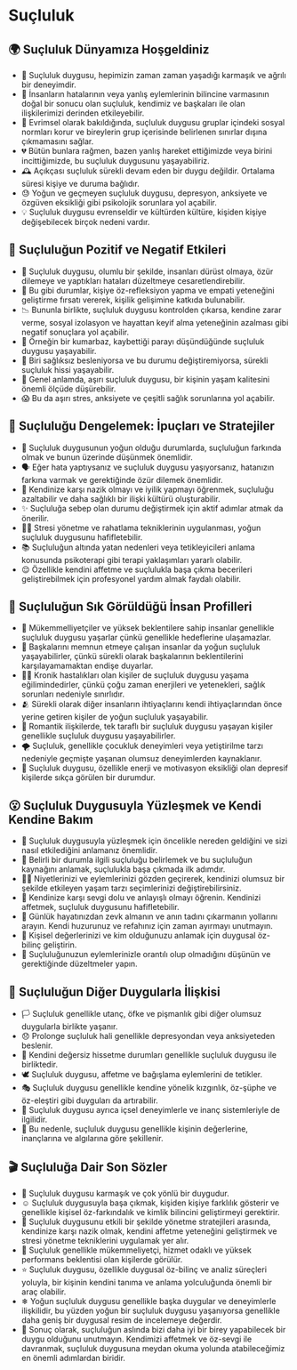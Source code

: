 # Suçluluk

## 🌍 Suçluluk Dünyamıza Hoşgeldiniz

* 👀 Suçluluk duygusu, hepimizin zaman zaman yaşadığı karmaşık ve ağrılı bir deneyimdir.
* 🧠 İnsanların hatalarının veya yanlış eylemlerinin bilincine varmasının doğal bir sonucu olan suçluluk, kendimiz ve başkaları ile olan ilişkilerimizi derinden etkileyebilir.
* 🌳 Evrimsel olarak bakıldığında, suçluluk duygusu gruplar içindeki sosyal normları korur ve bireylerin grup içerisinde belirlenen sınırlar dışına çıkmamasını sağlar.
* 💔 Bütün bunlara rağmen, bazen yanlış hareket ettiğimizde veya birini incittiğimizde, bu suçluluk duygusunu yaşayabiliriz.
* 🕰 Açıkçası suçluluk sürekli devam eden bir duygu değildir. Ortalama süresi kişiye ve duruma bağlıdır.
* 😓 Yoğun ve geçmeyen suçluluk duygusu, depresyon, anksiyete ve özgüven eksikliği gibi psikolojik sorunlara yol açabilir.
* 💡 Suçluluk duygusu evrenseldir ve kültürden kültüre, kişiden kişiye değişebilecek birçok nedeni vardır.

## 💫 Suçluluğun Pozitif ve Negatif Etkileri

* 🤝 Suçluluk duygusu, olumlu bir şekilde, insanları dürüst olmaya, özür dilemeye ve yaptıkları hataları düzeltmeye cesaretlendirebilir.
* 🌷 Bu gibi durumlar, kişiye öz-refleksiyon yapma ve empati yeteneğini geliştirme fırsatı vererek, kişilik gelişimine katkıda bulunabilir.
* 📉 Bununla birlikte, suçluluk duygusu kontrolden çıkarsa, kendine zarar verme, sosyal izolasyon ve hayattan keyif alma yeteneğinin azalması gibi negatif sonuçlara yol açabilir.
* 🎲 Örneğin bir kumarbaz, kaybettiği parayı düşündüğünde suçluluk duygusu yaşayabilir.
* 🍔 Biri sağlıksız besleniyorsa ve bu durumu değiştiremiyorsa, sürekli suçluluk hissi yaşayabilir.
* 🥺 Genel anlamda, aşırı suçluluk duygusu, bir kişinin yaşam kalitesini önemli ölçüde düşürebilir.
* 😱 Bu da aşırı stres, anksiyete ve çeşitli sağlık sorunlarına yol açabilir.

## 🚀 Suçluluğu Dengelemek: İpuçları ve Stratejiler

* 🤔 Suçluluk duygusunun yoğun olduğu durumlarda, suçluluğun farkında olmak ve bunun üzerinde düşünmek önemlidir.
* 🗣 Eğer hata yaptıysanız ve suçluluk duygusu yaşıyorsanız, hatanızın farkına varmak ve gerektiğinde özür dilemek önemlidir.
* 💙 Kendinize karşı nazik olmayı ve iyilik yapmayı öğrenmek, suçluluğu azaltabilir ve daha sağlıklı bir ilişki kültürü oluşturabilir.
* ✨ Suçluluğa sebep olan durumu değiştirmek için aktif adımlar atmak da önerilir.
* 🧘‍♀️ Stresi yönetme ve rahatlama tekniklerinin uygulanması, yoğun suçluluk duygusunu hafifletebilir.
* 📚 Suçluluğun altında yatan nedenleri veya tetikleyicileri anlama konusunda psikoterapi gibi terapi yaklaşımları yararlı olabilir.
* 😌 Özellikle kendini affetme ve suçlulukla başa çıkma becerileri geliştirebilmek için profesyonel yardım almak faydalı olabilir.

## 🔎 Suçluluğun Sık Görüldüğü İnsan Profilleri

* 🥇 Mükemmelliyetçiler ve yüksek beklentilere sahip insanlar genellikle suçluluk duygusu yaşarlar çünkü genellikle hedeflerine ulaşamazlar.
* 🤗 Başkalarını memnun etmeye çalışan insanlar da yoğun suçluluk yaşayabilirler, çünkü sürekli olarak başkalarının beklentilerini karşılayamamaktan endişe duyarlar.
* 🧑‍🔬 Kronik hastalıkları olan kişiler de suçluluk duygusu yaşama eğilimindedirler, çünkü çoğu zaman enerjileri ve yetenekleri, sağlık sorunları nedeniyle sınırlıdır.
* 🫂 Sürekli olarak diğer insanların ihtiyaçlarını kendi ihtiyaçlarından önce yerine getiren kişiler de yoğun suçluluk yaşayabilir.
* 🌈 Romantik ilişkilerde, tek taraflı bir suçluluk duygusu yaşayan kişiler genellikle suçluluk duygusu yaşayabilirler.
* 🌪 Suçluluk, genellikle çocukluk deneyimleri veya yetiştirilme tarzı nedeniyle geçmişte yaşanan olumsuz deneyimlerden kaynaklanır.
* 🌚 Suçluluk duygusu, özellikle enerji ve motivasyon eksikliği olan depresif kişilerde sıkça görülen bir durumdur.

## 😮 Suçluluk Duygusuyla Yüzleşmek ve Kendi Kendine Bakım

* 💭 Suçluluk duygusuyla yüzleşmek için öncelikle nereden geldiğini ve sizi nasıl etkilediğini anlamanız önemlidir.
* 🎯 Belirli bir durumla ilgili suçluluğu belirlemek ve bu suçluluğun kaynağını anlamak, suçlulukla başa çıkmada ilk adımdır.
* 🏃‍♂️ Niyetlerinizi ve eylemlerinizi gözden geçirerek, kendinizi olumsuz bir şekilde etkileyen yaşam tarzı seçimlerinizi değiştirebilirsiniz.
* 🧡 Kendinize karşı sevgi dolu ve anlayışlı olmayı öğrenin. Kendinizi affetmek, suçluluk duygusunu hafifletebilir.
* 🌿 Günlük hayatınızdan zevk almanın ve anın tadını çıkarmanın yollarını arayın. Kendi huzurunuz ve refahınız için zaman ayırmayı unutmayın.
* 🛐 Kişisel değerlerinizi ve kim olduğunuzu anlamak için duygusal öz-bilinç geliştirin.
* 🔄 Suçluluğunuzun eylemlerinizle orantılı olup olmadığını düşünün ve gerektiğinde düzeltmeler yapın.

## 💓 Suçluluğun Diğer Duygularla İlişkisi

* 🏳 Suçluluk genellikle utanç, öfke ve pişmanlık gibi diğer olumsuz duygularla birlikte yaşanır.
* 😞 Prolonge suçluluk hali genellikle depresyondan veya anksiyeteden beslenir.
* 💭 Kendini değersiz hissetme durumları genellikle suçluluk duygusu ile birliktedir.
* 🕊 Suçluluk duygusu, affetme ve bağışlama eylemlerini de tetikler.
* 🎭 Suçluluk duygusu genellikle kendine yönelik kızgınlık, öz-şüphe ve öz-eleştiri gibi duyguları da artırabilir.
* 🧵 Suçluluk duygusu ayrıca içsel deneyimlerle ve inanç sistemleriyle de ilgilidir.
* 🚀 Bu nedenle, suçluluk duygusu genellikle kişinin değerlerine, inançlarına ve algılarına göre şekillenir.

## 🎬 Suçluluğa Dair Son Sözler

* 📔 Suçluluk duygusu karmaşık ve çok yönlü bir duygudur.
* ☺ Suçluluk duygusuyla başa çıkmak, kişiden kişiye farklılık gösterir ve genellikle kişisel öz-farkındalık ve kimlik bilincini geliştirmeyi gerektirir.
* 🎯 Suçluluk duygusunu etkili bir şekilde yönetme stratejileri arasında, kendinize karşı nazik olmak, kendini affetme yeteneğini geliştirmek ve stresi yönetme tekniklerini uygulamak yer alır.
* 🤗 Suçluluk genellikle mükemmeliyetçi, hizmet odaklı ve yüksek performans beklentisi olan kişilerde görülür.
* ⭐ Suçluluk duygusu, özellikle duygusal öz-bilinç ve analiz süreçleri yoluyla, bir kişinin kendini tanıma ve anlama yolculuğunda önemli bir araç olabilir.
* ❄ Yoğun suçluluk duygusu genellikle başka duygular ve deneyimlerle ilişkilidir, bu yüzden yoğun bir suçluluk duygusu yaşanıyorsa genellikle daha geniş bir duygusal resim de incelemeye değerdir.
* 🌈 Sonuç olarak, suçluluğun aslında bizi daha iyi bir birey yapabilecek bir duygu olduğunu unutmayın. Kendimizi affetmek ve öz-sevgi ile davranmak, suçluluk duygusuna meydan okuma yolunda atabileceğimiz en önemli adımlardan biridir.
